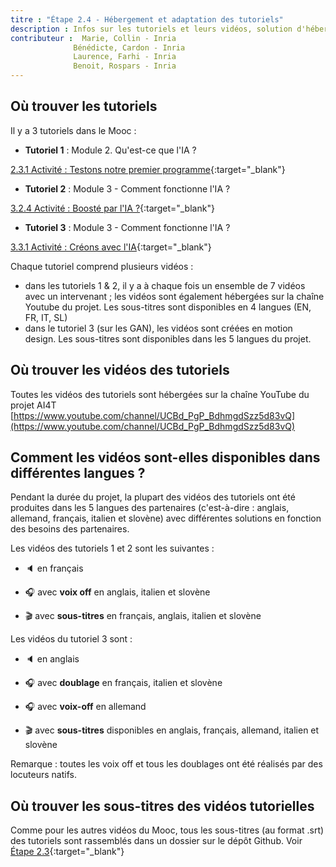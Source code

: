 ```yaml
---
titre : "Étape 2.4 - Hébergement et adaptation des tutoriels"
description : Infos sur les tutoriels et leurs vidéos, solution d'hébergement, versions disponibles.
contributeur :  Marie, Collin - Inria
              Bénédicte, Cardon - Inria
              Laurence, Farhi - Inria
              Benoit, Rospars - Inria
---
```


## Où trouver les tutoriels

Il y a 3 tutoriels dans le Mooc :

- **Tutoriel 1** : Module 2. Qu'est-ce que l'IA ?

[2.3.1 Activité : Testons notre premier programme](https://inrialearninglab.github.io/ai4t//1-Mooc/module-2-what-is-meant-by-ai/2-3-lets-test-our-first-program/2-3-1a-tutorial-lets-test-our-first-program.html){:target="_blank"}

- **Tutoriel 2** : Module 3 - Comment fonctionne l'IA ?

[3.2.4 Activité : Boosté par l'IA ?](https://inrialearninglab.github.io/ai4t//1-Mooc/module-3-how-does-AI-work/3-2-lets-play-with-the-data/3-2-4a-tutorial-boosted-with-ai.html){:target="_blank"}

- **Tutoriel 3** : Module 3 - Comment fonctionne l'IA ?

[3.3.1 Activité : Créons avec l'IA](https://inrialearninglab.github.io/ai4t//1-Mooc/module-3-how-does-AI-work/3-3-of-machine-learning-and-data/3-3-1a-lets-create-with-ai.html){:target="_blank"}

Chaque tutoriel comprend plusieurs vidéos :
- dans les tutoriels 1 & 2, il y a à chaque fois un ensemble de 7 vidéos avec un intervenant ; les vidéos sont également hébergées sur la chaîne Youtube du projet. Les sous-titres sont disponibles en 4 langues (EN, FR, IT, SL)
- dans le tutoriel 3 (sur les GAN), les vidéos sont créées en motion design. Les sous-titres sont disponibles dans les 5 langues du projet.

## Où trouver les vidéos des tutoriels

Toutes les vidéos des tutoriels sont hébergées sur la chaîne YouTube du projet AI4T [https://www.youtube.com/channel/UCBd_PgP_BdhmgdSzz5d83vQ](https://www.youtube.com/channel/UCBd_PgP_BdhmgdSzz5d83vQ)

## Comment les vidéos sont-elles disponibles dans différentes langues ?

Pendant la durée du projet, la plupart des vidéos des tutoriels ont été produites dans les 5 langues des partenaires (c'est-à-dire : anglais, allemand, français, italien et slovène) avec différentes solutions en fonction des besoins des partenaires.

Les vidéos des tutoriels 1 et 2 sont les suivantes :

- 🔈 en français

- 🎧 avec **voix off** en anglais, italien et slovène

- 🎬 avec **sous-titres** en français, anglais, italien et slovène

Les vidéos du tutoriel 3 sont :

- 🔈 en anglais

- 🎧 avec **doublage** en français, italien et slovène

- 🎧 avec **voix-off** en allemand

- 🎬 avec **sous-titres** disponibles en anglais, français, allemand, italien et slovène

Remarque : toutes les voix off et tous les doublages ont été réalisés par des locuteurs natifs.

## Où trouver les sous-titres des vidéos tutorielles

Comme pour les autres vidéos du Mooc, tous les sous-titres (au format .srt) des tutoriels sont rassemblés dans un dossier sur le dépôt Github.
Voir [Étape 2.3](https://inrialearninglab.github.io/ai4t//3-Build-your-own-training/3-2-Step-2-Translating-the-mooc-resources/3-2-1-Step-2-1.en.md){:target="_blank"}
